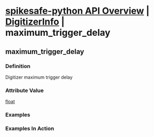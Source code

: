 # [spikesafe-python API Overview](/spikesafe_python_lib_docs/README.md) | [DigitizerInfo](/spikesafe_python_lib_docs/DigitizerInfo/README.md) | maximum_trigger_delay

## maximum_trigger_delay

### Definition
Digitizer maximum trigger delay

### Attribute Value
[float](https://docs.python.org/3/library/functions.html#float)  

### Examples

### Examples In Action